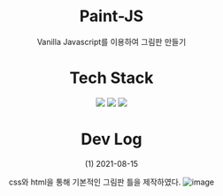 <div align = "center">

# Paint-JS
  
Vanilla Javascript를 이용하여 그림판 만들기

# Tech Stack
  
<img src="https://img.shields.io/badge/HTML-E34F26?style=flat-square&logo=html5&logoColor=white"/></a>
<img src="https://img.shields.io/badge/CSS-1572B6?style=flat-square&logo=css3&logoColor=white"/></a>
<img src="https://img.shields.io/badge/Javascript-F7DF1E?style=flat-square&logo=JavaScript&logoColor=white"/></a>

# Dev Log
  
  (1) 2021-08-15

  css와 html을 통해 기본적인 그림판 틀을 제작하였다.
  ![image](https://user-images.githubusercontent.com/47571973/129481710-99edaf37-de88-4ecb-812f-dcacf0a611e6.png)

</div>
